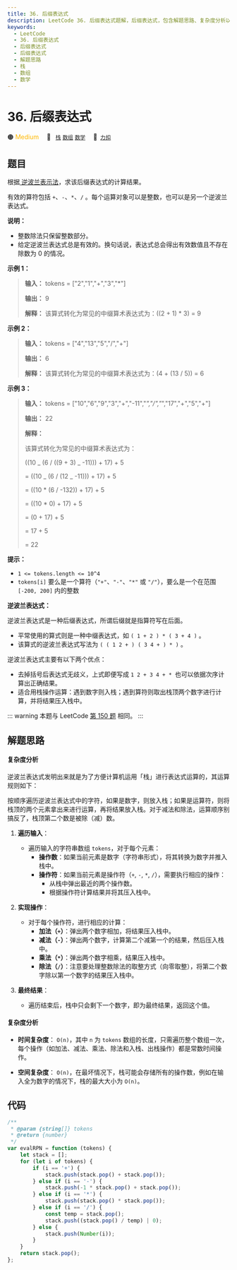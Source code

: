 ```yaml
---
title: 36. 后缀表达式
description: LeetCode 36. 后缀表达式题解，后缀表达式，包含解题思路、复杂度分析以及完整的 JavaScript 代码实现。
keywords:
  - LeetCode
  - 36. 后缀表达式
  - 后缀表达式
  - 后缀表达式
  - 解题思路
  - 栈
  - 数组
  - 数学
---
```


# 36. 后缀表达式

🟠 <font color=#ffb800>Medium</font>&emsp; 🔖&ensp; [`栈`](/tag/stack.md) [`数组`](/tag/array.md) [`数学`](/tag/math.md)&emsp; 🔗&ensp;[`力扣`](https://leetcode.cn/problems/8Zf90G)

## 题目

根据[
逆波兰表示法](https://baike.baidu.com/item/%E9%80%86%E6%B3%A2%E5%85%B0%E5%BC%8F/128437)，求该后缀表达式的计算结果。

有效的算符包括 `+`、`-`、`*`、`/` 。每个运算对象可以是整数，也可以是另一个逆波兰表达式。

**说明：**

- 整数除法只保留整数部分。
- 给定逆波兰表达式总是有效的。换句话说，表达式总会得出有效数值且不存在除数为 0 的情况。

**示例 1：**

> **输入：** tokens = ["2","1","+","3","*"]
>
> **输出：** 9
>
> **解释：** 该算式转化为常见的中缀算术表达式为：((2 + 1) \* 3) = 9

**示例 2：**

> **输入：** tokens = ["4","13","5","/","+"]
>
> **输出：** 6
>
> **解释：** 该算式转化为常见的中缀算术表达式为：(4 + (13 / 5)) = 6

**示例 3：**

> **输入：** tokens = ["10","6","9","3","+","-11","*","/","*","17","+","5","+"]
>
> **输出：** 22
>
> **解释：**
>
> 该算式转化为常见的中缀算术表达式为：
>
> ((10 _ (6 / ((9 + 3) _ -11))) + 17) + 5
>
> = ((10 _ (6 / (12 _ -11))) + 17) + 5
>
> = ((10 \* (6 / -132)) + 17) + 5
>
> = ((10 \* 0) + 17) + 5
>
> = (0 + 17) + 5
>
> = 17 + 5
>
> = 22

**提示：**

- `1 <= tokens.length <= 10^4`
- `tokens[i]` 要么是一个算符（`"+"`、`"-"`、`"*"` 或 `"/"`），要么是一个在范围 `[-200, 200]` 内的整数

**逆波兰表达式：**

逆波兰表达式是一种后缀表达式，所谓后缀就是指算符写在后面。

- 平常使用的算式则是一种中缀表达式，如 `( 1 + 2 ) * ( 3 + 4 )` 。
- 该算式的逆波兰表达式写法为 `( ( 1 2 + ) ( 3 4 + ) * )` 。

逆波兰表达式主要有以下两个优点：

- 去掉括号后表达式无歧义，上式即便写成 `1 2 + 3 4 + * `也可以依据次序计算出正确结果。
- 适合用栈操作运算：遇到数字则入栈；遇到算符则取出栈顶两个数字进行计算，并将结果压入栈中。

::: warning
本题与 LeetCode [第 150 题](../problem/0150.md) 相同。
:::

## 解题思路

#### 复杂度分析

逆波兰表达式发明出来就是为了方便计算机运用「栈」进行表达式运算的，其运算规则如下：

按顺序遍历逆波兰表达式中的字符，如果是数字，则放入栈；如果是运算符，则将栈顶的两个元素拿出来进行运算，再将结果放入栈。对于减法和除法，运算顺序别搞反了，栈顶第二个数是被除（减）数。

1. **遍历输入**：

   - 遍历输入的字符串数组 `tokens`，对于每个元素：
     - **操作数**：如果当前元素是数字（字符串形式），将其转换为数字并推入栈中。
     - **操作符**：如果当前元素是操作符（`+`, `-`, `*`, `/`），需要执行相应的操作：
       - 从栈中弹出最近的两个操作数。
       - 根据操作符计算结果并将其压入栈中。

2. **实现操作**：

   - 对于每个操作符，进行相应的计算：
     - **加法（`+`）**：弹出两个数字相加，将结果压入栈中。
     - **减法（`-`）**：弹出两个数字，计算第二个减第一个的结果，然后压入栈中。
     - **乘法（`*`）**：弹出两个数字相乘，结果压入栈中。
     - **除法（`/`）**：注意要处理整数除法的取整方式（向零取整），将第二个数字除以第一个数字的结果压入栈中。

3. **最终结果**：
   - 遍历结束后，栈中只会剩下一个数字，即为最终结果，返回这个值。

#### 复杂度分析

- **时间复杂度**： `O(n)`，其中 `n` 为 `tokens` 数组的长度，只需遍历整个数组一次，每个操作（如加法、减法、乘法、除法和入栈、出栈操作）都是常数时间操作。

- **空间复杂度**： `O(n)`，在最坏情况下，栈可能会存储所有的操作数，例如在输入全为数字的情况下，栈的最大大小为 `O(n)`。

## 代码

```javascript
/**
 * @param {string[]} tokens
 * @return {number}
 */
var evalRPN = function (tokens) {
	let stack = [];
	for (let i of tokens) {
		if (i == '+') {
			stack.push(stack.pop() + stack.pop());
		} else if (i == '-') {
			stack.push(-1 * stack.pop() + stack.pop());
		} else if (i == '*') {
			stack.push(stack.pop() * stack.pop());
		} else if (i == '/') {
			const temp = stack.pop();
			stack.push((stack.pop() / temp) | 0);
		} else {
			stack.push(Number(i));
		}
	}
	return stack.pop();
};
```
